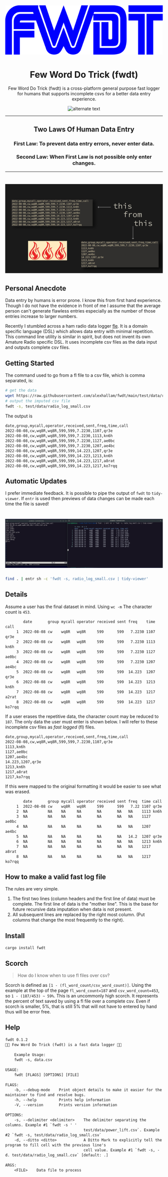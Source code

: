  <h1 align="center">
    <img src="img/fwdt_logo_144.png" alt="alternate text">
 </h1>

<h1 align="center">Few Word Do Trick (fwdt)</h1>



<p align="center">Few Word Do Trick (fwdt) is a cross-platform general purpose fast logger for humans that supports incomplete csvs for a better data entry experience.</p>


 <p align="center">
    <img src="https://media.giphy.com/media/DMNPDvtGTD9WLK2Xxa/giphy.gif" alt="alternate text">
 </p>

---
<h2 align="center">Two Laws Of Human Data Entry</h2>
<h3 align="center"><strong>First Law: </strong>To prevent data entry errors, never enter data.</h3>
<h3 align="center"><strong>Second Law: </strong>When First Law is not possible only enter changes.</h3>

--- 

 <h1 align="center">
    <img src="img/fwdt_example.jpg" alt="alternate text">
 </h1>


## Personal Anecdote

Data entry by humans is error prone. I know this from first hand experience. Though I do not have the evidence in front of me I assume that the average person can't generate flawless entries especially as the number of those entries increase to larger numbers.

Recently I stumbled across a ham radio data logger [fle](https://df3cb.com/fle/). It is a domain specific language (DSL) which allows data entry with minimal repetition. This command line utility is similar in spirit, but does not invent its own Amature Radio specific DSL. It uses incomplete csv files as the data input and outputs complete csv files.


## Getting Started

The command used to go from a fl file to a csv file, which is comma separated, is:

```sh
# get the data
wget https://raw.githubusercontent.com/alexhallam/fwdt/main/test/data/radio_log_small.csv
# output the imputed csv file
fwdt -s, test/data/radio_log_small.csv
```
The output is 

```
date,group,mycall,operator,received,sent,freq,time,call
2022-08-08,cw,wq8R,wq8R,599,599,7.2230,1107,qr3e
2022-08-08,cw,wq8R,wq8R,599,599,7.2230,1113,kn6h
2022-08-08,cw,wq8R,wq8R,599,599,7.2230,1127,ae0bc
2022-08-08,cw,wq8R,wq8R,599,599,7.2230,1207,ae4bc
2022-08-08,cw,wq8R,wq8R,599,599,14.223,1207,qr3e
2022-08-08,cw,wq8R,wq8R,599,599,14.223,1213,kn6h
2022-08-08,cw,wq8R,wq8R,599,599,14.223,1217,a8rat
2022-08-08,cw,wq8R,wq8R,599,599,14.223,1217,ko7rqq
```

## Automatic Updates

I prefer immediate feedback. It is possible to pipe the output of `fwdt` to `tidy-viewer`. If `entr` is used then previews of data changes can be made each time the file is saved!

 <h1 align="center">
    <img src="img/auto_updates.png" alt="alternate text">
 </h1>

```sh
find . | entr sh -c 'fwdt -s, radio_log_small.csv | tidy-viewer'
```

## Details

Assume a user has the final dataset in mind. Using `wc -m` The character count is `453`.

```
        date       group mycall operator received sent freq    time call   
     1  2022-08-08 cw    wq8R   wq8R     599      599   7.2230 1107 qr3e   
     2  2022-08-08 cw    wq8R   wq8R     599      599   7.2230 1113 kn6h   
     3  2022-08-08 cw    wq8R   wq8R     599      599   7.2230 1127 ae0bc  
     4  2022-08-08 cw    wq8R   wq8R     599      599   7.2230 1207 ae4bc  
     5  2022-08-08 cw    wq8R   wq8R     599      599  14.223  1207 qr3e   
     6  2022-08-08 cw    wq8R   wq8R     599      599  14.223  1213 kn6h   
     7  2022-08-08 cw    wq8R   wq8R     599      599  14.223  1217 a2rat  
     8  2022-08-08 cw    wq8R   wq8R     599      599  14.223  1217 ko7rqq
```

If a user erases the repetitive data, the character count may be reduced to `187`.
The only data the user must enter is shown below. I will refer to these incomplete
csv files as <em>fast logged</em> (fl) files. 

```
date,group,mycall,operator,received,sent,freq,time,call 
2022-08-08,cw,wq8R,wq8R,599,599,7.2230,1107,qr3e
1113,kn6h
1127,ae0bc
1207,ae4bc
14.223,1207,qr3e
1213,kn6h
1217,a8rat
1217,ko7rqq
```

If this were mapped to the original formatting it would be easier to see what was erased. 

```
        date       group mycall operator received sent freq  time call   
     1  2022-08-08 cw    wq8R   wq8R     599      599   7.22 1107 qr3e   
     2  NA         NA    NA     NA       NA       NA   NA    1113 kn6h   
     3  NA         NA    NA     NA       NA       NA   NA    1127 ae0bc  
     4  NA         NA    NA     NA       NA       NA   NA    1207 ae4bc  
     5  NA         NA    NA     NA       NA       NA   14.2  1207 qr3e   
     6  NA         NA    NA     NA       NA       NA   NA    1213 kn6h   
     7  NA         NA    NA     NA       NA       NA   NA    1217 a8rat  
     8  NA         NA    NA     NA       NA       NA   NA    1217 ko7rqq
```


## How to make a valid fast log file

The rules are very simple.

1. The first two lines (column headers and the first line of data) must be complete. The first line of data is the "mother line". This is the base for future recursive data imputation when data is not present.
2. All subsequent lines are replaced by the right most column. (Put columns that change the most frequently to the right).


## Install

```
cargo install fwdt
```

## Scorch

> How do I know when to use fl files over csv?

Scorch is defined as `[1 - (fl_word_count/csv_word_count)]`. Using the example at the top of the page `fl_word_count=187` and `csv_word_count=453`, so `1 - (187/453) ~ 59%`. This is an uncommonly high scorch. It 
represents the percent of text saved by using a fl file over a complete csv. Even if scorch is smaller, 5%, 
that is still 5% that will not have to entered by hand thus will be error free. 

## Help

```
fwdt 0.1.2
📝🔥 Few Word Do Trick (fwdt) is a fast data logger 📝🔥

    Example Usage:
    fwdt -s, data.csv

USAGE:
    fwdt [FLAGS] [OPTIONS] [FILE]

FLAGS:
    -b, --debug-mode    Print object details to make it easier for the maintainer to find and resolve bugs.
    -h, --help          Prints help information
    -V, --version       Prints version information

OPTIONS:
    -s, --delimiter <delimiter>    The delimiter separating the columns. Example #1 `fwdt -s ' '
                                   test/data/power_lift.csv`. Example #2 `fwdt -s, test/data/radio_log_small.csv`
    -d, --ditto <ditto>            A Ditto Mark to explicitly tell the program to fill cell with the previous line's
                                   cell value. Example #1 `fwdt -s, -d. test/data/radio_log_small.csv` [default: .]

ARGS:
    <FILE>    Data file to process
```

